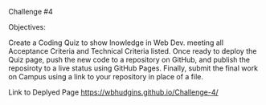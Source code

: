 Challenge #4

Objectives:

Create a Coding Quiz to show lnowledge in Web Dev. meeting all Acceptance Criteria and Technical Criteria listed.
Once ready to deploy the Quiz page, push the new code to a repository on GitHub, and publish the reposiroty to a live status using GitHub Pages.
Finally, submit the final work on Campus using a link to your repository in place of a file.

Link to Deplyed Page https://wbhudgins.github.io/Challenge-4/